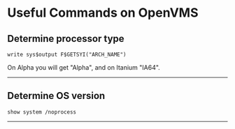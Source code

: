 # Useful Commands on OpenVMS

## Determine processor type

```
write sys$output F$GETSYI("ARCH_NAME")
```

On Alpha you will get "Alpha", and on Itanium "IA64".

-----------------------------

## Determine OS version

```
show system /noprocess
```

-----------------------------
